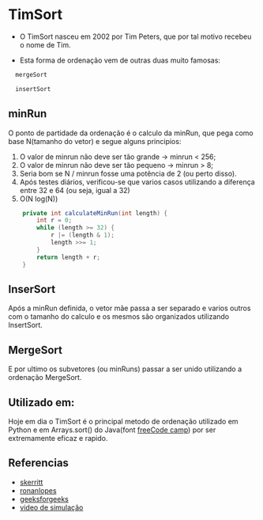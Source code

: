 
# TimSort

- O TimSort nasceu em 2002 por Tim Peters, que por tal motivo recebeu o nome de Tim. 

- Esta forma de ordenação vem de outras duas muito famosas:
```bash
  mergeSort
```
```bash
  insertSort
```
## minRun
O ponto de partidade da ordenação é o calculo da minRun, que pega como base N(tamanho do vetor) e segue alguns principios:
1. O valor de minrun não deve ser tão grande → minrun < 256;
2. O valor de minrun não deve ser tão pequeno → minrun > 8; 
3. Seria bom se N / minrun fosse uma potência de 2 (ou perto disso).
4. Após testes diários, verificou-se que varios casos utilizando a diferença entre 32 e 64 (ou seja, igual a 32)
5. O(N log(N))
   
```java
	private int calculateMinRun(int length) {
		int r = 0;
		while (length >= 32) {
			r |= (length & 1);
			length >>= 1;
		}
		return length + r;
	}
```

## InserSort
 
 Após a minRun definida, o vetor mãe passa a ser separado e varios outros com o tamanho do calculo e os mesmos são organizados utilizando InsertSort.
 
## MergeSort

E por ultimo os subvetores (ou minRuns) passar a ser unido utilizando a ordenação MergeSort.

## Utilizado em:

 Hoje em dia o TimSort é o principal metodo de ordenação utilizado em Python e em Arrays.sort() do Java(font [freeCode camp](https://www.freecodecamp.org/portuguese/news/algoritmos-de-ordenacao-explicados-com-exemplos-em-python-java-e-c/)) por ser extremamente eficaz e rapido.


## Referencias

- [skerritt](https://skerritt.blog/timsort/)
- [ronanlopes](https://ronanlopes.me/implementacao-em-python-e-analise-dos-algoritmos-de-ordenacao-insertionsort-mergesort-e-timsort/)
- [geeksforgeeks](https://www.geeksforgeeks.org/timsort/)
- [video de simulação](https://www.youtube.com/watch?v=NVIjHj-lrT4&ab_channel=TimoBingmann)

